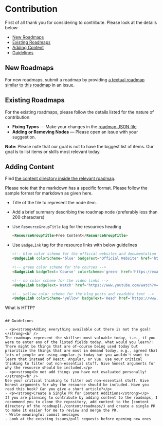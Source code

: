 # Contribution

First of all thank you for considering to contribute. Please look at the details below:

* [New Roadmaps](#new-roadmaps)
* [Existing Roadmaps](#existing-roadmaps)
* [Adding Content](#adding-content)
* [Guidelines](#guidelines)

## New Roadmaps

For new roadmaps, submit a roadmap by providing [a textual roadmap similar to this roadmap](https://gist.github.com/kamranahmedse/98758d2c73799b3a6ce17385e4c548a5) in an issue.

## Existing Roadmaps

For the existing roadmaps, please follow the details listed for the nature of contribution:

* **Fixing Typos** — Make your changes in the [roadmap JSON file](https://github.com/kamranahmedse/developer-roadmap/tree/master/public/project)
* **Adding or Removing Nodes** — Please open an issue with your suggestion. 

**Note:** Please note that our goal is not to have the biggest list of items. Our goal is to list items or skills most relevant today.

## Adding Content

Find [the content directory inside the relevant roadmap](https://github.com/kamranahmedse/developer-roadmap/tree/master/content/roadmaps).

Please note that the markdown has a specific format. Please follow the sample format for markdown as given here.

* Title of the file to represent the node item.
* Add a brief summary describing the roadmap node (preferably less than 200 characters)
* Use `ResourceGroupTitle` tag for the resources heading

  ```html
  <ResourceGroupTitle>Free Content</ResourceGroupTitle>
  ```

* Use `BadgeLink` tag for the resource links with below guidelines

  ```html
  <!-- blue color scheme for the official websites and documentation -->
  <BadgeLink colorScheme='blue' badgeText='Official Website' href='https://reactjs.org/'>React Website</BadgeLink>

  <!-- green color scheme for the courses -->
  <BadgeLink badgeText='Course' colorScheme='green' href='https://example.com'>The Beginner's Guide to React</BadgeLink>

  <!-- no color scheme for the video links -->
  <BadgeLink badgeText='Watch' href='https://www.youtube.com/watch?v=i793Qm6kv3U'>Understanding React's UI Rendering Process</BadgeLink>

  <!-- yellow color scheme for the blog posts and readable text -->
  <BadgeLink colorScheme='yellow' badgeText='Read' href='https://www.cloudflare.com/en-gb/learning/dns/what-is-dns/'>What is DNS?</BadgeLink>
 <!-- yellow color scheme for the blog posts and readable text -->
 <BadgeLink colorScheme='yelllow' badgeText='Read' href='https://sudoxcoder.blogspot.com/2022/09/blog-post.html'>What is HTTP?</BadgeLink>

  ```

## Guidelines

- <p><strong>Adding everything available out there is not the goal!</strong><br /> 
  The roadmaps represent the skillset most valuable today, i.e., if you were to enter any of the listed fields today, what would you learn?! There might be things that are of-course being used today but prioritize the things that are most in demand today, e.g., agreed that lots of people are using angular.js today but you wouldn't want to learn that instead of React, Angular, or Vue. Use your critical thinking to filter out non-essential stuff. Give honest arguments for why the resource should be included.</p>
- <p><strong>Do not add things you have not evaluated personally!</strong><br /> 
  Use your critical thinking to filter out non-essential stuff. Give honest arguments for why the resource should be included. Have you read this book? Can you give a short article?</p>
- <p><strong>Create a Single PR for Content Additions</strong></p>
  If you are planning to contribute by adding content to the roadmaps, I recommend you to clone the repository, add content to the [content directory of the roadmap](./content/roadmaps/) and create a single PR to make it easier for me to review and merge the PR.
- Write meaningful commit messages
- Look at the existing issues/pull requests before opening new ones
